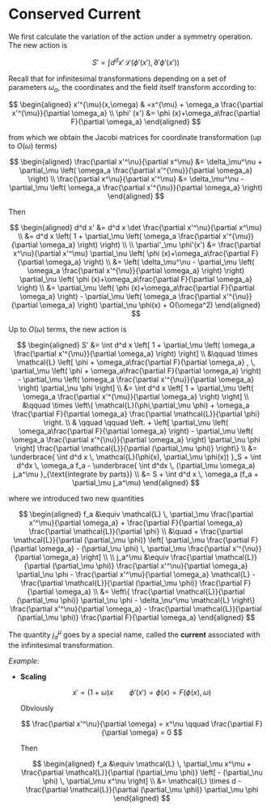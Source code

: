 # Conserved Current

We first calculate the variation of the action under a symmetry operation. The new action is

$$
S' = \int d^d x' \, \mathcal{L}(
    \phi'(x'), \partial' \phi'(x')
)
$$

Recall that for infinitesimal transformations depending on a set of parameters $\omega_a$, the coordinates and the field itself transform according to:

$$
\begin{aligned}
    x'^{\mu}(x,\omega)
    & =x^{\mu}
    + \omega_a \frac{\partial x'^{\mu}}{\partial \omega_a}
    \\
    \phi' (x')
    &= \phi (x)+\omega_a\frac{\partial F}{\partial \omega_a}
\end{aligned}
$$

from which we obtain the Jacobi matrices for coordinate transformation (up to $O(\omega)$ terms)

$$
\begin{aligned}
    \frac{\partial x'^\nu}{\partial x^\mu}
    &= \delta_\mu^\nu + \partial_\mu \left(
        \omega_a \frac{\partial x'^{\mu}}{\partial \omega_a}
    \right)
    \\
    \frac{\partial x^\nu}{\partial x'^\mu}
    &= \delta_\mu^\nu - \partial_\mu \left(
        \omega_a \frac{\partial x'^{\nu}}{\partial \omega_a}
    \right)
\end{aligned}
$$

Then

$$
\begin{aligned}
    d^d x' 
    &= d^d x \det \frac{\partial x'^\nu}{\partial x^\mu}
    \\
    &= d^d x \left(
        1 + \partial_\mu \left(
            \omega_a \frac{\partial x'^{\mu}}{\partial \omega_a}
        \right)
    \right)
    \\
    \\
    \partial'_\mu \phi'(x')
    &= \frac{\partial x^\nu}{\partial x'^\mu} \partial_\nu
    \left(
        \phi (x)+\omega_a\frac{\partial F}{\partial \omega_a}
    \right)
    \\
    &= \left(
        \delta_\mu^\nu - \partial_\mu \left(
            \omega_a \frac{\partial x'^{\nu}}{\partial \omega_a}
        \right)
    \right) \partial_\nu
    \left(
        \phi (x)+\omega_a\frac{\partial F}{\partial \omega_a}
    \right)
    \\
    &= \partial_\mu \left(
        \phi (x)+\omega_a\frac{\partial F}{\partial \omega_a}
    \right)
    - \partial_\mu \left(
        \omega_a \frac{\partial x'^{\nu}}{\partial \omega_a}
    \right) \partial_\nu \phi(x) 
    + O(\omega^2)
\end{aligned}
$$

Up to $O(\omega)$ terms, the new action is

$$
\begin{aligned}
    S' 
    &= \int d^d x \left[
        1 + \partial_\mu \left(
            \omega_a \frac{\partial x'^{\mu}}{\partial \omega_a}
        \right)
    \right]
    \\ &\qquad \times
    \mathcal{L} \left[
        \phi + \omega_a\frac{\partial F}{\partial \omega_a}
        , \,
        \partial_\mu \left(
            \phi + \omega_a\frac{\partial F}{\partial \omega_a}
        \right)
        - \partial_\mu \left(
            \omega_a \frac{\partial x'^{\nu}}{\partial \omega_a}
        \right) \partial_\nu \phi
    \right]
    \\
    &= \int d^d x \left[
        1 + \partial_\mu \left(
            \omega_a \frac{\partial x'^{\mu}}{\partial \omega_a}
        \right)
    \right]
    \\ &\qquad \times
    \left\{
        \mathcal{L}(\phi,\partial_\mu \phi)
        + \omega_a \frac{\partial F}{\partial \omega_a}
        \frac{\partial \mathcal{L}}{\partial \phi}
        \right.
        \\ & \qquad \qquad
        \left.
        + \left[
            \partial_\mu \left(
                \omega_a\frac{\partial F}{\partial \omega_a}
            \right)
            - \partial_\mu \left(
                \omega_a \frac{\partial x'^{\nu}}{\partial \omega_a}
            \right) \partial_\nu \phi
        \right]
        \frac{\partial \mathcal{L}}{\partial (\partial_\mu \phi)}
    \right\}
    \\
    &= \underbrace{
        \int d^d x \, 
        \mathcal{L}(\phi(x), \partial_\mu \phi(x))
    }_S 
    + \int d^dx \, \omega_a f_a 
    - \underbrace{
        \int d^dx \, (\partial_\mu \omega_a) j_a^\mu
    }_{\text{integrate by parts}}
    \\
    &= S + \int d^d x \,
    \omega_a (f_a + \partial_\mu j_a^\mu)
\end{aligned}
$$

where we introduced two new quantities

$$
\begin{aligned}
    f_a &\equiv
    \mathcal{L} \, \partial_\mu 
    \frac{\partial x'^\mu}{\partial \omega_a}
    + \frac{\partial F}{\partial \omega_a}
    \frac{\partial \mathcal{L}}{\partial \phi}
    \\ &\quad
    + 
    \frac{\partial \mathcal{L}}{\partial (\partial_\mu \phi)} 
    \left[
        \partial_\mu \frac{\partial F}{\partial \omega_a}
        - (\partial_\nu \phi) \, 
        \partial_\mu 
        \frac{\partial x'^{\nu}}{\partial \omega_a}
    \right]
    \\ \\
    j_a^\mu &\equiv
    \frac{\partial \mathcal{L}}{\partial (\partial_\mu \phi)} 
    \frac{\partial x'^\nu}{\partial \omega_a} 
    \partial_\nu \phi
    - \frac{\partial x'^\mu}{\partial \omega_a} \mathcal{L}
    - \frac{\partial \mathcal{L}}{\partial (\partial_\mu \phi)}
    \frac{\partial F}{\partial \omega_a}
    \\
    &=
    \left\{
        \frac{\partial \mathcal{L}}{\partial (\partial_\mu \phi)} 
        \partial_\nu \phi
        - \delta_\nu^\mu \mathcal{L}
    \right\}
    \frac{\partial x'^\nu}{\partial \omega_a} 
    - \frac{\partial \mathcal{L}}{\partial (\partial_\mu \phi)}
    \frac{\partial F}{\partial \omega_a}
\end{aligned}
$$

The quantity $j_a^\mu$ goes by a special name, called the **current** associated with the infinitesimal transformation.

*Example*:

- **Scaling**

    $$
    x' = (1 + \omega) x
    \qquad
    \phi'(x') = \phi(x) = F(\phi(x),\omega)
    $$

    Obviously

    $$
    \frac{\partial x'^\nu}{\partial \omega} = x^\nu
    \qquad
    \frac{\partial F}{\partial \omega} = 0 
    $$

    Then

    $$
    \begin{aligned}
        f_a &\equiv
        \mathcal{L} \, \partial_\mu x^\mu
        + 
        \frac{\partial \mathcal{L}}{\partial (\partial_\mu \phi)} 
        \left[
            - (\partial_\nu \phi) \, 
            \partial_\mu x^\nu
        \right]
        \\
        &= \mathcal{L} \times d
        - \frac{\partial \mathcal{L}}{\partial (\partial_\mu \phi)} \partial_\mu \phi
    \end{aligned}
    $$

